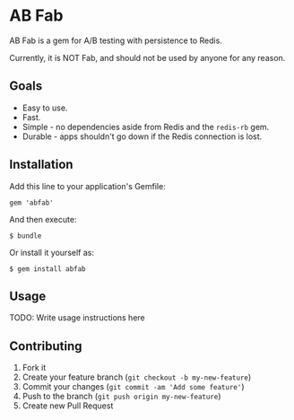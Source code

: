 # AB Fab

AB Fab is a gem for A/B testing with persistence to Redis.

Currently, it is NOT Fab, and should not be used by anyone for any reason.

## Goals
* Easy to use.
* Fast.
* Simple - no dependencies aside from Redis and the `redis-rb` gem.
* Durable - apps shouldn't go down if the Redis connection is lost.

## Installation

Add this line to your application's Gemfile:

    gem 'abfab'

And then execute:

    $ bundle

Or install it yourself as:

    $ gem install abfab

## Usage

TODO: Write usage instructions here

## Contributing

1. Fork it
2. Create your feature branch (`git checkout -b my-new-feature`)
3. Commit your changes (`git commit -am 'Add some feature'`)
4. Push to the branch (`git push origin my-new-feature`)
5. Create new Pull Request
